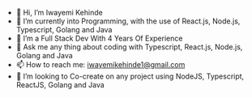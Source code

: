 - 👋 Hi, I’m Iwayemi Kehinde 
- 🌱 I’m currently into Programming, with the use of React.js, Node.js, Typescript, Golang and Java
- 👀 I’m a Full Stack Dev With 4 Years Of Experience 
- 💞️ Ask me any thing about coding with Typescript, React.js, Node.js, Golang and Java
- 📫 How to reach me: iwayemikehinde1@gmail.com
- 💞️ I’m looking to Co-create on any project using NodeJS, Typescript, ReactJS, Golang and Java

<!---
Iwayemi-Kehinde/Iwayemi-Kehinde is a ✨ special ✨ repository because its `README.md` (this file) appears on your GitHub profile.
You can click the Preview link to take a look at your changes.
--->
